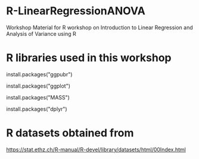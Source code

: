 # R-LinearRegressionANOVA
Workshop Material for R workshop on Introduction to Linear Regression and Analysis of Variance using R

# R libraries used in this workshop

install.packages("ggpubr")

install.packages("ggplot")

install.packages("MASS")

install.packages("dplyr")

# R datasets obtained from 

https://stat.ethz.ch/R-manual/R-devel/library/datasets/html/00Index.html
